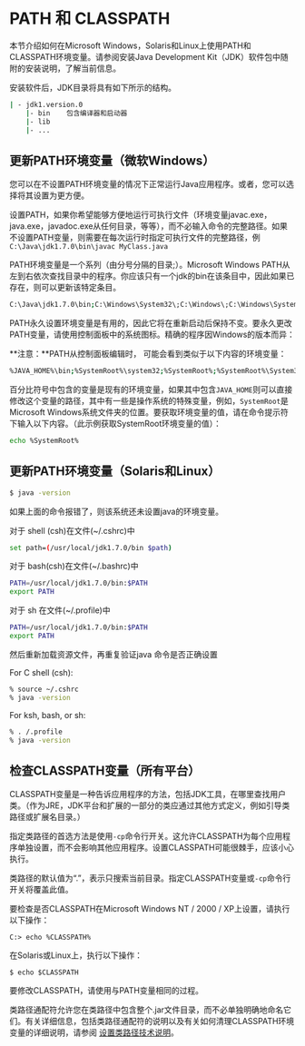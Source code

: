 # PATH 和 CLASSPATH
本节介绍如何在Microsoft Windows，Solaris和Linux上使用PATH和CLASSPATH环境变量。请参阅安装Java Development Kit（JDK）软件包中随附的安装说明，了解当前信息。

安装软件后，JDK目录将具有如下所示的结构。
```bash
| - jdk1.version.0
    |- bin    包含编译器和启动器
    |- lib
    |- ...
```

## 更新PATH环境变量（微软Windows）
您可以在不设置PATH环境变量的情况下正常运行Java应用程序。或者，您可以选择将其设置为更方便。

设置PATH，如果你希望能够方便地运行可执行文件（环境变量javac.exe，java.exe，javadoc.exe从任何目录，等等），而不必输入命令的完整路径。如果不设置PATH变量，则需要在每次运行时指定可执行文件的完整路径，例 `C:\Java\jdk1.7.0\bin\javac MyClass.java`

PATH环境变量是一个系列（由分号分隔的目录;）。Microsoft Windows PATH从左到右依次查找目录中的程序。你应该只有一个jdk的bin在该条目中，因此如果已存在，则可以更新该特定条目。
```bash
C:\Java\jdk1.7.0\bin;C:\Windows\System32\;C:\Windows\;C:\Windows\System32\Wbem
```

PATH永久设置环境变量是有用的，因此它将在重新启动后保持不变。要永久更改PATH变量，请使用控制面板中的系统图标。精确的程序因Windows的版本而异：

**注意：**PATH从控制面板编辑时， 可能会看到类似于以下内容的环境变量：
```bash
%JAVA_HOME%\bin;%SystemRoot%\system32;%SystemRoot%;%SystemRoot%\System32\Wbem
```
百分比符号中包含的变量是现有的环境变量，如果其中包含`JAVA_HOME`则可以直接修改这个变量的路径，其中有一些是操作系统的特殊变量，例如，`SystemRoot`是Microsoft Windows系统文件夹的位置。要获取环境变量的值，请在命令提示符下输入以下内容。（此示例获取SystemRoot环境变量的值）：
```bash
echo %SystemRoot%
```

## 更新PATH环境变量（Solaris和Linux）
```bash
$ java -version
```
如果上面的命令报错了，则该系统还未设置java的环境变量。

对于 shell (csh)在文件(~/.cshrc)中
```bash
set path=(/usr/local/jdk1.7.0/bin $path)
```


对于 bash(csh)在文件(~/.bashrc)中
```bash
PATH=/usr/local/jdk1.7.0/bin:$PATH
export PATH
```
对于 sh 在文件(~/.profile)中
```bash
PATH=/usr/local/jdk1.7.0/bin:$PATH
export PATH
```

然后重新加载资源文件，再重复验证java 命令是否正确设置

For C shell (csh):
```bash
% source ~/.cshrc
% java -version
```

For ksh, bash, or sh:
```bash
% . /.profile
% java -version
```

## 检查CLASSPATH变量（所有平台）
CLASSPATH变量是一种告诉应用程序的方法，包括JDK工具，在哪里查找用户类。（作为JRE，JDK平台和扩展的一部分的类应通过其他方式定义，例如引导类路径或扩展名目录。）

指定类路径的首选方法是使用`-cp`命令行开关。这允许CLASSPATH为每个应用程序单独设置，而不会影响其他应用程序。设置CLASSPATH可能很棘手，应该小心执行。

类路径的默认值为“.”，表示只搜索当前目录。指定CLASSPATH变量或`-cp`命令行开关将覆盖此值。

要检查是否CLASSPATH在Microsoft Windows NT / 2000 / XP上设置，请执行以下操作：
```
C:> echo %CLASSPATH%
```
在Solaris或Linux上，执行以下操作：

```
$ echo $CLASSPATH
```

要修改CLASSPATH，请使用与PATH变量相同的过程。

类路径通配符允许您在类路径中包含整个.jar文件目录，而不必单独明确地命名它们。有关详细信息，包括类路径通配符的说明以及有关如何清理CLASSPATH环境变量的详细说明，请参阅 [设置类路径技术说明](https://docs.oracle.com/javase/8/docs/technotes/tools/windows/classpath.html)。
